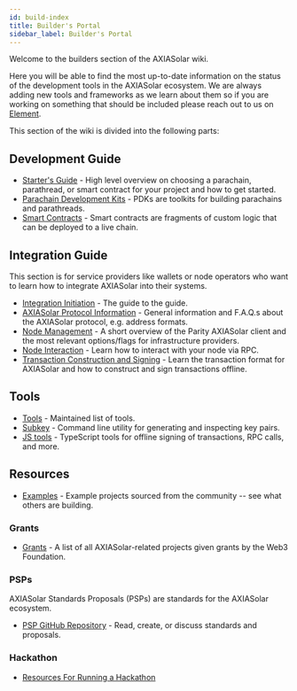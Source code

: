 ```yaml
---
id: build-index
title: Builder's Portal
sidebar_label: Builder's Portal
---
```


Welcome to the builders section of the AXIASolar wiki.

Here you will be able to find the most up-to-date information on the status of the development tools in the AXIASolar ecosystem. We are always adding new tools and frameworks as we learn about them so if you are working on something that should be included please reach out to us on [Element](https://app.element.io/#/room/#axiasolar-watercooler:matrix.org).

This section of the wiki is divided into the following parts:

## Development Guide

- [Starter's Guide](build-build-with-axiasolar) - High level overview on choosing a parachain, parathread, or smart contract for your project and how to get started.
- [Parachain Development Kits](build-pdk) - PDKs are toolkits for building parachains and parathreads.
- [Smart Contracts](build-smart-contracts) - Smart contracts are fragments of custom logic that can be deployed to a live chain.

## Integration Guide

This section is for service providers like wallets or node operators who want to learn how to integrate AXIASolar into their systems.

- [Integration Initiation](build-integration) - The guide to the guide.
- [AXIASolar Protocol Information](build-protocol-info) - General information and F.A.Q.s about the AXIASolar protocol, e.g. address formats.
- [Node Management](build-node-management) - A short overview of the Parity AXIASolar client and the most relevant options/flags for infrastructure providers.
- [Node Interaction](build-node-interaction) - Learn how to interact with your node via RPC.
- [Transaction Construction and Signing](build-transaction-construction) - Learn the transaction format for AXIASolar and how to construct and sign transactions offline.

## Tools

- [Tools](build-tools-index) - Maintained list of tools.
- [Subkey](https://substrate.dev/docs/en/knowledgebase/integrate/subkey) - Command line utility for generating and inspecting key pairs.
- [JS tools](https://github.com/axiasolar-js/tools) - TypeScript tools for offline signing of transactions, RPC calls, and more.

## Resources

- [Examples](build-examples-index) - Example projects sourced from the community -- see what others are building.

### Grants

- [Grants](grants) - A list of all AXIASolar-related projects given grants by the Web3 Foundation.

### PSPs

AXIASolar Standards Proposals (PSPs) are standards for the AXIASolar ecosystem.

- [PSP GitHub Repository](https://github.com/axia-tech/PSPs) - Read, create, or discuss standards and proposals.

### Hackathon

- [Resources For Running a Hackathon](build-hackathon)
